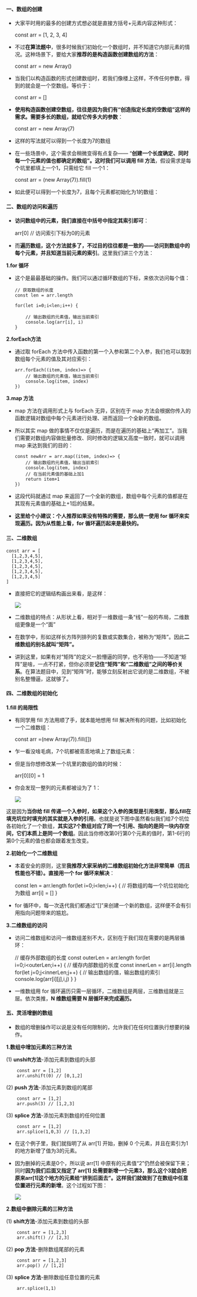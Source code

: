  #### 一、数组的创建 ####

 - 大家平时用的最多的创建方式想必就是直接方括号+元素内容这种形式：

    const arr = [1, 2, 3, 4] 

 - 不过**在算法题中**，很多时候我们初始化一个数组时，并不知道它内部元素的情况。这种场景下，要给大家**推荐的是构造函数创建数组的方法**：

    const arr = new Array()

- 当我们以构造函数的形式创建数组时，若我们像楼上这样，不传任何参数，得到的就会是一个空数组。等价于：

    const arr = []

- **使用构造函数创建空数组，往往是因为我们有“创造指定长度的空数组”这样的需求。需要多长的数组，就给它传多大的参数**：

    const arr = new Array(7)

- 这样的写法就可以得到一个长度为7的数组

- 在一些场景中，这个需求会稍微变得有点复杂—— “**创建一个长度确定、同时每一个元素的值也都确定的数组”。这时我们可以调用 fill 方法**，假设需求是每个坑里都填上一个1，只需给它 fill 一个1：

    const arr = (new Array(7)).fill(1)

- 如此便可以得到一个长度为7，且每个元素都初始化为1的数组：

#### 二、数组的访问和遍历 ####

- **访问数组中的元素，我们直接在中括号中指定其索引即可**：

     arr[0] // 访问索引下标为0的元素

- 而**遍历数组，这个方法就多了，不过目的往往都是一致的——访问到数组中的每个元素，并且知道当前元素的索引**。这里我们讲三个方法：

**1.for 循环**

  - 这个是最最基础的操作。我们可以通过循环数组的下标，来依次访问每个值：

		// 获取数组的长度
		const len = arr.length

		for(let i=0;i<len;i++) {

		    // 输出数组的元素值，输出当前索引
		    console.log(arr[i], i)
		}

**2.forEach方法**

  - 通过取 forEach 方法中传入函数的第一个入参和第二个入参，我们也可以取到数组每个元素的值及其对应索引：

		arr.forEach((item, index)=> {
		    // 输出数组的元素值，输出当前索引
		    console.log(item, index)
		})

**3.map 方法**

  - map 方法在调用形式上与 forEach 无异，区别在于 map 方法会根据你传入的函数逻辑对数组中每个元素进行处理、进而返回一个全新的数组。
  
  - 所以其实 map 做的事情不仅仅是遍历，而是在遍历的基础上“再加工”。当我们需要对数组内容做批量修改、同时修改的逻辑又高度一致时，就可以调用 map 来达到我们的目的：
 
		const newArr = arr.map((item, index)=> {
		    // 输出数组的元素值，输出当前索引
		    console.log(item, index)
		    // 在当前元素值的基础上加1
		    return item+1
		})

   - 这段代码就通过 map 来返回了一个全新的数组，数组中每个元素的值都是在其现有元素值的基础上+1后的结果。

   - **这里给个小建议：个人推荐如果没有特殊的需要，那么统一使用 for 循环来实现遍历。因为从性能上看，for 循环遍历起来是最快的。**

#### 三、二维数组 ####


	const arr = [
	  [1,2,3,4,5],
	  [1,2,3,4,5],
	  [1,2,3,4,5],
	  [1,2,3,4,5],
	  [1,2,3,4,5]
	]

- 直接把它的逻辑结构画出来看，是这样：

  ![](./images/img1.png)

- 二维数组的特点：从形状上看，相对于一维数组一条“线”一般的布局，二维数组更像是一个“面”

- 在数学中，形如这样长方阵列排列的复数或实数集合，被称为“矩阵”。因此**二维数组的别名就叫“矩阵”。**

- 讲到这里，如果有对“矩阵”的定义一脸懵逼的同学，也不用怕——不知道“矩阵”是啥，一点不打紧，但你必须要**记住“矩阵”和“二维数组”之间的等价关系**。在算法题目中，见到“矩阵”时，能够立刻反射出它说的是二维数组，不被别名整懵逼，这就够了。

#### 四、二维数组的初始化 ####

**1.fill 的局限性**

- 有同学用 fill 方法用顺了手，就本能地想用 fill 解决所有的问题，比如初始化一个二维数组：

    const arr =(new Array(7)).fill([])

- 乍一看没啥毛病，7个坑都被乖乖地填上了数组元素：

- 但是当你想修改某一个坑里的数组的值的时候：

	arr[0][0] = 1

- 你会发现一整列的元素都被设为了 1：

  ![](./images/img2.png)

这是因为**当你给 fill 传递一个入参时，如果这个入参的类型是引用类型，那么fill在填充坑位时填充的其实就是入参的引用**。也就是说下图中虽然看似我们给7个坑位各初始化了一个数组，**其实这7个数组对应了同一个引用、指向的是同一块内存空间，它们本质上是同一个数组**。因此当你修改第0行第0个元素的值时，第1-6行的第0个元素的值也都会跟着发生改变。

**2.初始化一个二维数组**

- 本着安全的原则，这里**我推荐大家采纳的二维数组初始化方法非常简单（而且性能也不错）。直接用一个 for 循环来解决**：

	const len = arr.length
	for(let i=0;i<len;i++) {
	    // 将数组的每一个坑位初始化为数组
	    arr[i] = []
	}

- for 循环中，每一次迭代我们都通过“[]”来创建一个新的数组，这样便不会有引用指向问题带来的尴尬。

**3.二维数组的访问**

- 访问二维数组和访问一维数组差别不大，区别在于我们现在需要的是两层循环：

	// 缓存外部数组的长度
	const outerLen = arr.length
	for(let i=0;i<outerLen;i++) {
	    // 缓存内部数组的长度
	    const innerLen = arr[i].length
	    for(let j=0;j<innerLen;j++) {
	        // 输出数组的值，输出数组的索引
	        console.log(arr[i][j],i,j)
	    }
	}

- 一维数组用 for 循环遍历只需一层循环，二维数组是两层，三维数组就是三层。依次类推，**N 维数组需要 N 层循环来完成遍历。**


#### 五、灵活增删的数组 ####

- 数组的增删操作可以说是没有任何限制的，允许我们在任何位置执行想要的操作。

**1.数组中增加元素的三种方法**

 (1) **unshift方法**-添加元素到数组的头部

		const arr = [1,2]
		arr.unshift(0) // [0,1,2]

 (2) **push 方法**-添加元素到数组的尾部

		const arr = [1,2]
		arr.push(3) // [1,2,3]

 (3) **splice 方法**-添加元素到数组的任何位置

		const arr = [1,2] 
		arr.splice(1,0,3) // [1,3,2]

- 在这个例子里，我们就指明了从 arr[1] 开始，删掉 0 个元素，并且在索引为1的地方新增了值为3的元素。

- 因为删掉的元素是0个，所以说 arr[1] 中原有的元素值“2”仍然会被保留下来；同时**因为我们后面又指定了 arr[1] 处需要新增一个元素3，那么这个3就会把原来arr[1]这个地方的元素给“挤到后面去”。这样我们就做到了在数组中任意位置进行元素的新增**。这个过程如下图：

  ![](./images/img3.png)


**2.数组中删除元素的三种方法**

 (1) **shift方法**-添加元素到数组的头部

		const arr = [1,2,3]
		arr.shift() // [2,3]

 (2) **pop 方法**-删除数组尾部的元素

		const arr = [1,2,3]
		arr.pop() // [1,2]

 (3) **splice 方法**-删除数组任意位置的元素

        arr.splice(1,1)
